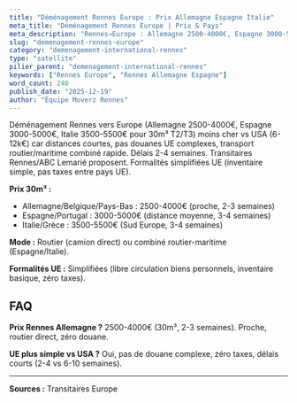 ```yaml
---
title: "Déménagement Rennes Europe : Prix Allemagne Espagne Italie"
meta_title: "Déménagement Rennes Europe | Prix & Pays"
meta_description: "Rennes→Europe : Allemagne 2500-4000€, Espagne 3000-5000€, Italie 3500-5500€ (30m³ maritime/routier). Délai 2-4 semaines. Moins cher vs USA."
slug: "demenagement-rennes-europe"
category: "demenagement-international-rennes"
type: "satellite"
pilier_parent: "demenagement-international-rennes"
keywords: ["Rennes Europe", "Rennes Allemagne Espagne"]
word_count: 240
publish_date: "2025-12-19"
author: "Équipe Moverz Rennes"
---
```


Déménagement Rennes vers Europe (Allemagne 2500-4000€, Espagne 3000-5000€, Italie 3500-5500€ pour 30m³ T2/T3) moins cher vs USA (6-12k€) car distances courtes, pas douanes UE complexes, transport routier/maritime combiné rapide. Délais 2-4 semaines. Transitaires Rennes/ABC Lemarié proposent. Formalités simplifiées UE (inventaire simple, pas taxes entre pays UE).

**Prix 30m³ :**
- Allemagne/Belgique/Pays-Bas : 2500-4000€ (proche, 2-3 semaines)
- Espagne/Portugal : 3000-5000€ (distance moyenne, 3-4 semaines)
- Italie/Grèce : 3500-5500€ (Sud Europe, 3-4 semaines)

**Mode :** Routier (camion direct) ou combiné routier-maritime (Espagne/Italie).

**Formalités UE :** Simplifiées (libre circulation biens personnels, inventaire basique, zéro taxes).

## FAQ

**Prix Rennes Allemagne ?**
2500-4000€ (30m³, 2-3 semaines). Proche, routier direct, zéro douane.

**UE plus simple vs USA ?**
Oui, pas de douane complexe, zéro taxes, délais courts (2-4 vs 6-10 semaines).

---
**Sources :** Transitaires Europe

